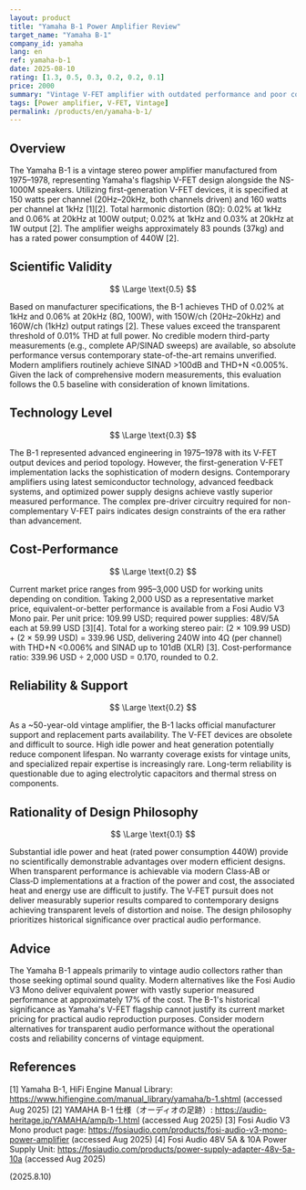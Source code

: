 ```yaml
---
layout: product
title: "Yamaha B-1 Power Amplifier Review"
target_name: "Yamaha B-1"
company_id: yamaha
lang: en
ref: yamaha-b-1
date: 2025-08-10
rating: [1.3, 0.5, 0.3, 0.2, 0.2, 0.1]
price: 2000
summary: "Vintage V-FET amplifier with outdated performance and poor cost-effectiveness"
tags: [Power amplifier, V-FET, Vintage]
permalink: /products/en/yamaha-b-1/
---
```

## Overview

The Yamaha B-1 is a vintage stereo power amplifier manufactured from 1975–1978, representing Yamaha's flagship V-FET design alongside the NS-1000M speakers. Utilizing first-generation V-FET devices, it is specified at 150 watts per channel (20Hz–20kHz, both channels driven) and 160 watts per channel at 1kHz [1][2]. Total harmonic distortion (8Ω): 0.02% at 1kHz and 0.06% at 20kHz at 100W output; 0.02% at 1kHz and 0.03% at 20kHz at 1W output [2]. The amplifier weighs approximately 83 pounds (37kg) and has a rated power consumption of 440W [2].

## Scientific Validity

$$ \Large \text{0.5} $$

Based on manufacturer specifications, the B-1 achieves THD of 0.02% at 1kHz and 0.06% at 20kHz (8Ω, 100W), with 150W/ch (20Hz–20kHz) and 160W/ch (1kHz) output ratings [2]. These values exceed the transparent threshold of 0.01% THD at full power. No credible modern third-party measurements (e.g., complete AP/SINAD sweeps) are available, so absolute performance versus contemporary state-of-the-art remains unverified. Modern amplifiers routinely achieve SINAD >100dB and THD+N <0.005%. Given the lack of comprehensive modern measurements, this evaluation follows the 0.5 baseline with consideration of known limitations.

## Technology Level

$$ \Large \text{0.3} $$

The B-1 represented advanced engineering in 1975–1978 with its V-FET output devices and period topology. However, the first-generation V-FET implementation lacks the sophistication of modern designs. Contemporary amplifiers using latest semiconductor technology, advanced feedback systems, and optimized power supply designs achieve vastly superior measured performance. The complex pre-driver circuitry required for non-complementary V-FET pairs indicates design constraints of the era rather than advancement.

## Cost-Performance

$$ \Large \text{0.2} $$

Current market price ranges from 995–3,000 USD for working units depending on condition. Taking 2,000 USD as a representative market price, equivalent-or-better performance is available from a Fosi Audio V3 Mono pair. Per unit price: 109.99 USD; required power supplies: 48V/5A each at 59.99 USD [3][4]. Total for a working stereo pair: (2 × 109.99 USD) + (2 × 59.99 USD) = 339.96 USD, delivering 240W into 4Ω (per channel) with THD+N <0.006% and SINAD up to 101dB (XLR) [3]. Cost-performance ratio: 339.96 USD ÷ 2,000 USD = 0.170, rounded to 0.2.

## Reliability & Support

$$ \Large \text{0.2} $$

As a ~50-year-old vintage amplifier, the B-1 lacks official manufacturer support and replacement parts availability. The V-FET devices are obsolete and difficult to source. High idle power and heat generation potentially reduce component lifespan. No warranty coverage exists for vintage units, and specialized repair expertise is increasingly rare. Long-term reliability is questionable due to aging electrolytic capacitors and thermal stress on components.

## Rationality of Design Philosophy

$$ \Large \text{0.1} $$

Substantial idle power and heat (rated power consumption 440W) provide no scientifically demonstrable advantages over modern efficient designs. When transparent performance is achievable via modern Class‑AB or Class‑D implementations at a fraction of the power and cost, the associated heat and energy use are difficult to justify. The V‑FET pursuit does not deliver measurably superior results compared to contemporary designs achieving transparent levels of distortion and noise. The design philosophy prioritizes historical significance over practical audio performance.

## Advice

The Yamaha B-1 appeals primarily to vintage audio collectors rather than those seeking optimal sound quality. Modern alternatives like the Fosi Audio V3 Mono deliver equivalent power with vastly superior measured performance at approximately 17% of the cost. The B-1's historical significance as Yamaha's V-FET flagship cannot justify its current market pricing for practical audio reproduction purposes. Consider modern alternatives for transparent audio performance without the operational costs and reliability concerns of vintage equipment.

## References

[1] Yamaha B-1, HiFi Engine Manual Library: https://www.hifiengine.com/manual_library/yamaha/b-1.shtml (accessed Aug 2025)
[2] YAMAHA B-1 仕様（オーディオの足跡）: https://audio-heritage.jp/YAMAHA/amp/b-1.html (accessed Aug 2025)
[3] Fosi Audio V3 Mono product page: https://fosiaudio.com/products/fosi-audio-v3-mono-power-amplifier (accessed Aug 2025)
[4] Fosi Audio 48V 5A & 10A Power Supply Unit: https://fosiaudio.com/products/power-supply-adapter-48v-5a-10a (accessed Aug 2025)

(2025.8.10)